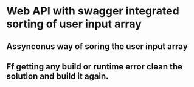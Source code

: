# Web API with swagger integrated sorting of user input array
## Assynconus way of soring the user input array
## Ff getting any build or runtime error clean the solution and build it again.
 

